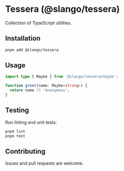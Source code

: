 # Tessera (@slango/tessera)

Collection of TypeScript utilities.

## Installation

```bash
pnpm add @slango/tessera
```

## Usage

```ts
import type { Maybe } from '@slango/tessera/maybe';

function greet(name: Maybe<string>) {
  return name ?? 'Anonymous';
}
```

## Testing

Run linting and unit tests:

```bash
pnpm lint
pnpm test
```

## Contributing

Issues and pull requests are welcome.
